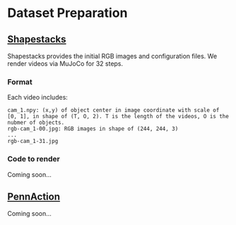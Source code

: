 # Dataset Preparation

## [Shapestacks](https://shapestacks.robots.ox.ac.uk)
Shapestacks provides the initial RGB images and configuration files. We render videos via MuJoCo for 32 steps.  

### Format
Each video includes:
```
cam_1.npy: (x,y) of object center in image coordinate with scale of [0, 1], in shape of (T, O, 2). T is the length of the videos, O is the nubmer of objects. 
rgb-cam_1-00.jpg: RGB images in shape of (244, 244, 3)
... 
rgb-cam_1-31.jpg
```

### Code to render
Coming soon...

## [PennAction](https://dreamdragon.github.io/PennAction/)
Coming soon...